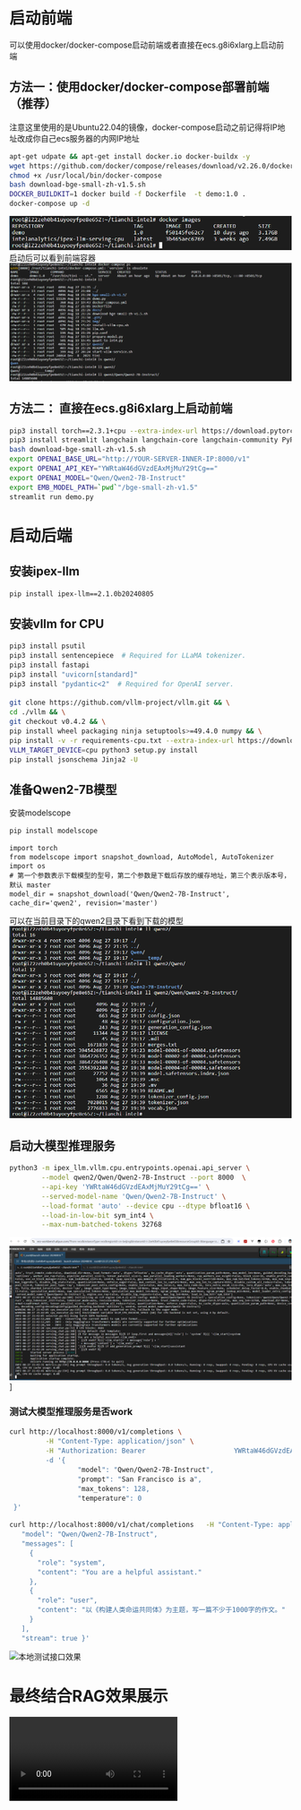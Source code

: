 # 启动前端

可以使用docker/docker-compose启动前端或者直接在ecs.g8i6xlarg上启动前端
## 方法一：使用docker/docker-compose部署前端（推荐）
注意这里使用的是Ubuntu22.04的镜像，docker-compose启动之前记得将IP地址改成你自己ecs服务器的内网IP地址
```bash
apt-get udpate && apt-get install docker.io docker-buildx -y
wget https://github.com/docker/compose/releases/download/v2.26.0/docker-compose-linux-x86_64 -O /usr/local/bin/docker-compose
chmod +x /usr/local/bin/docker-compose
bash download-bge-small-zh-v1.5.sh
DOCKER_BUILDKIT=1 docker build -f Dockerfile  -t demo:1.0 .
docker-compose up -d
```
![docker_images](img/docker_images.png)
启动后可以看到前端容器
![前端容器](img/demo-fe-docker.png)

## 方法二： 直接在ecs.g8i6xlarg上启动前端
```bash
pip3 install torch==2.3.1+cpu --extra-index-url https://download.pytorch.org/whl/cpu
pip3 install streamlit langchain langchain-core langchain-community PyPDF2 langchain-experimental faiss-cpu python-docx sentence-transformers openai
bash download-bge-small-zh-v1.5.sh
export OPENAI_BASE_URL="http://YOUR-SERVER-INNER-IP:8000/v1"
export OPENAI_API_KEY="YWRtaW46dGVzdEAxMjMuY29tCg=="
export OPENAI_MODEL="Qwen/Qwen2-7B-Instruct"
export EMB_MODEL_PATH=`pwd`"/bge-small-zh-v1.5"
streamlit run demo.py
```


# 启动后端

## 安装ipex-llm
```bash
pip install ipex-llm==2.1.0b20240805
```

## 安装vllm for CPU
```bash
pip3 install psutil
pip3 install sentencepiece  # Required for LLaMA tokenizer.
pip3 install fastapi
pip3 install "uvicorn[standard]"
pip3 install "pydantic<2"  # Required for OpenAI server.

git clone https://github.com/vllm-project/vllm.git && \
cd ./vllm && \
git checkout v0.4.2 && \
pip install wheel packaging ninja setuptools>=49.4.0 numpy && \
pip install -v -r requirements-cpu.txt --extra-index-url https://download.pytorch.org/whl/cpu && \
VLLM_TARGET_DEVICE=cpu python3 setup.py install
pip install jsonschema Jinja2 -U
```

## 准备Qwen2-7B模型
安装modelscope
```bash
pip install modelscope
```

```ipython
import torch
from modelscope import snapshot_download, AutoModel, AutoTokenizer
import os
# 第一个参数表示下载模型的型号，第二个参数是下载后存放的缓存地址，第三个表示版本号，默认 master
model_dir = snapshot_download('Qwen/Qwen2-7B-Instruct', cache_dir='qwen2', revision='master')
```
可以在当前目录下的qwen2目录下看到下载的模型
![模型权重](img/qwen2-7b.png)

## 启动大模型推理服务
```bash
python3 -m ipex_llm.vllm.cpu.entrypoints.openai.api_server \
        --model qwen2/Qwen/Qwen2-7B-Instruct --port 8000  \
        --api-key 'YWRtaW46dGVzdEAxMjMuY29tCg==' \
        --served-model-name 'Qwen/Qwen2-7B-Instruct' \
        --load-format 'auto' --device cpu --dtype bfloat16 \
        --load-in-low-bit sym_int4 \
        --max-num-batched-tokens 32768
```
![大模型推理服务](img/vllm_server.png)]

### 测试大模型推理服务是否work
```bash
curl http://localhost:8000/v1/completions \
         -H "Content-Type: application/json" \
         -H "Authorization: Bearer                      YWRtaW46dGVzdEAxMjMuY29tCg== \
         -d '{
                 "model": "Qwen/Qwen2-7B-Instruct",
                 "prompt": "San Francisco is a",
                 "max_tokens": 128,
                 "temperature": 0
 }'
 ```

 ```bash
 curl http://localhost:8000/v1/chat/completions   -H "Content-Type: application/json"   -H "Authorization: Bearer YWRtaW46dGVzdEAxMjMuY29tCg=="   -d '{
    "model": "Qwen/Qwen2-7B-Instruct",
    "messages": [
      {
        "role": "system",
        "content": "You are a helpful assistant."
      },
      {
        "role": "user",
        "content": "以《构建人类命运共同体》为主题，写一篇不少于1000字的作文。"
      }
    ],
    "stream": true }'
```
![本地测试接口效果](img/curl-demo.gif)

# 最终结合RAG效果展示
<video src="img/demo.mp4" controls="controls" style="max-width: 730px;">
</video>